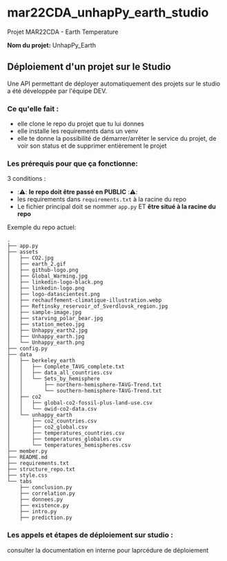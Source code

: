 # mar22CDA_unhapPy_earth_studio

Projet MAR22CDA - Earth Temperature

**Nom du projet:** UnhapPy_Earth

## Déploiement d'un projet sur le Studio

Une API permettant de déployer automatiquement des projets sur le studio a été développée par l'équipe DEV.

### **Ce qu'elle fait :**

* elle clone le repo du projet que tu lui donnes
* elle installe les requirements dans un venv
* elle te donne la possibilité de démarrer/arrêter le service du projet, de voir son status et de supprimer entièrement le projet

### Les prérequis pour que ça fonctionne:

3 conditions :

* :⚠️: **le repo doit être passé en PUBLIC** :⚠️:
* les requirements dans `requirements.txt` à la racine du repo
* Le fichier principal doit se nommer `app.py` ET **être situé à la racine du repo**

Exemple du repo actuel:

```
.
├── app.py
├── assets
│   ├── CO2.jpg
│   ├── earth_2.gif
│   ├── github-logo.png
│   ├── Global_Warming.jpg
│   ├── linkedin-logo-black.png
│   ├── linkedin-logo.png
│   ├── logo-datascientest.png
│   ├── rechauffement-climatique-illustration.webp
│   ├── Reftinsky_reservoir_of_Sverdlovsk_region.jpg
│   ├── sample-image.jpg
│   ├── starving_polar_bear.jpg
│   ├── station_meteo.jpg
│   ├── Unhappy_earth2.jpg
│   ├── Unhappy_earth.jpg
│   └── Unhappy_earth.png
├── config.py
├── data
│   ├── berkeley_earth
│   │   ├── Complete_TAVG_complete.txt
│   │   ├── data_all_countries.csv
│   │   └── Sets_by_hemisphere
│   │       ├── northern-hemisphere-TAVG-Trend.txt
│   │       └── southern-hemisphere-TAVG-Trend.txt
│   ├── co2
│   │   ├── global-co2-fossil-plus-land-use.csv
│   │   └── owid-co2-data.csv
│   └── unhappy_earth
│       ├── co2_countries.csv
│       ├── co2_global.csv
│       ├── temperatures_countries.csv
│       ├── temperatures_globales.csv
│       └── temperatures_hemispheres.csv
├── member.py
├── README.md
├── requirements.txt
├── structure_repo.txt
├── style.css
└── tabs
    ├── conclusion.py
    ├── correlation.py
    ├── donnees.py
    ├── existence.py
    ├── intro.py
    ├── prediction.py
```

### **Les appels et étapes de déploiement sur studio :**

consulter la documentation en interne pour laprcédure de déploiement
